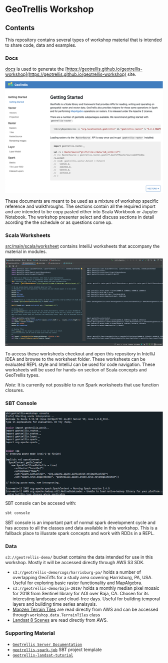 # GeoTrellis Workshop



## Contents

This repository contains several types of workshop material that is intended to share code, data and examples.

### Docs

[docs](docs) is used to generate the [https://geotrellis.github.io/geotrellis-workshop](https://geotrellis.github.io/geotrellis-workshop) site.

![Workshop Site](img/workshop-site.png)

These documents are meant to be used as a mixture of workshop specific reference and walkthroughs. The sections contain all the required import and are intended to be copy pasted either into Scala Workbook or Jupyter Notebook. The workshop presenter select and discuss sections in detail acording the the schedule or as questions come up.


### Scala Worksheets

[src/main/scala/worksheet](src/main/scala/worksheet) contains IntelliJ worksheets that accompany the material in modules.

![Workshop Site](img/scala-worksheets.png)

To access these worksheets checkout and open this repository in IntelliJ IDEA and browse to the worksheet folder. These worksheets can be evaluated REPL style and IntelliJ can be used for code navigation. These worksheets will be used for hands-on section of Scala concepts and GeoTrellis types.

*Note*: It is currently not possible to run Spark worksheets that use function closures.

### SBT Console

![SBT Console](img/sbt-console.png)

SBT console can be accesed with:

```sh
sbt console
```

SBT console is an important part of normal spark development cycle and has access to all the classes and data available in this workshop. This is a fallback place to illusrate spark concepts and work with RDDs in a REPL.

### Data

`s3://geotrellis-demo/` bucket contains the data intended for use in this workshop. Mostly it will be accessed directly through AWS S3 SDK.

- `s3://geotrellis-demo/cogs/harrisburg-pa/` holds a number of overlapping GeoTiffs for a study area covering Harrisburg, PA, USA. Useful for exploring basic raster functionality and MapAlgebra.
- `s3://geotrellis-demo/baja-2019/` holds a monthly median pixel mosaic for 2018 from Sentinel library for AOI over Baja, CA. Chosen for its interesting landscape and cloud-free days. Useful for building temporal layers and building time series analsysis.
- [Mapzen Terrain Tiles](https://registry.opendata.aws/terrain-tiles/) are read directly from AWS and can be accessed through `workshop.data.TerrainTiles` class
- [Landsat 8 Scenes](https://registry.opendata.aws/landsat-8/) are read directly from AWS.

### Supporting Material

- [`GeoTrellis Server Documentation`](https://github.com/geotrellis/geotrellis-server/tree/develop/ogc-example)
- [`geotrellis-spark-job`](https://github.com/geotrellis/geotrellis-spark-job.g8) SBT project template
- [`geotrellis-landsat-tutorial`](https://github.com/geotrellis/geotrellis-landsat-tutorial)